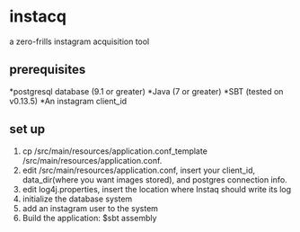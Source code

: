 instacq
=======
a zero-frills instagram acquisition tool

prerequisites 
-------------

*postgresql database (9.1 or greater)
*Java (7 or greater)
*SBT (tested on v0.13.5)
*An instagram client_id


set up
------
1. cp /src/main/resources/application.conf_template /src/main/resources/application.conf.
2. edit /src/main/resources/application.conf, insert your client_id, data_dir(where you want images stored), and postgres connection info.
3. edit log4j.properties, insert the location where Instaq should write its log
4. initialize the database system
5. add an instagram user to the system
6. Build the application: $sbt assembly